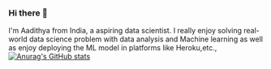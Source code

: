 ### Hi there 👋
I'm Aadithya from India, a aspiring data scientist. I really enjoy solving real-world data science problem with data analysis and Machine learning as well as enjoy deploying the ML model in platforms like Heroku,etc.,
[![Anurag's GitHub stats](https://github-readme-stats.vercel.app/api?username=aadithyajp)](https://github.com/anuraghazra/github-readme-stats)
